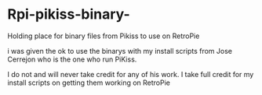 # Rpi-pikiss-binary-
Holding place for binary files from Pikiss to use on RetroPie

i was given the ok to use the binarys with my install scripts from Jose Cerrejon who is the one who run PiKiss.

I do not and will never take credit for any of his work. 
I take full credit for my install scripts on getting them working on RetroPie
